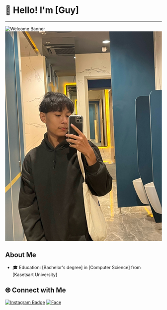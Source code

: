 # 👋 Hello! I'm [Guy]   
---
![Welcome Banner](https://via.placeholder.com/1000x200.png?text=Welcome+to+My+Profile!)
![Me](IMG_8299_Original.jpeg)


## About Me
- 🎓 Education: [Bachelor's degree] in [Computer Science] from [Kasetsart University]

## 🌐 Connect with Me
[![Instagram Badge](https://img.shields.io/badge/-Instagram-E4405F?style=for-the-badge&logo=Instagram&logoColor=white)](https://www.instagram.com/vorxp__?igsh=Z3RicTlpeG1iNDYz&utm_source=qr)
[![Face](https://img.shields.io/badge/Facebook-blue?style=for-the-badge&logo=facebook)](https://www.facebook.com/share/1E1Pfb4smT/?mibextid=LQQJ4d)
